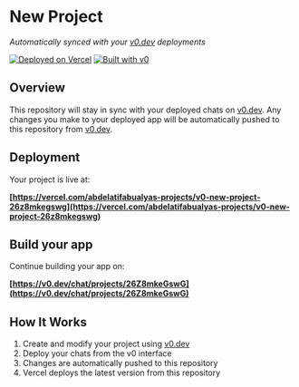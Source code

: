 # New Project

*Automatically synced with your [v0.dev](https://v0.dev) deployments*

[![Deployed on Vercel](https://img.shields.io/badge/Deployed%20on-Vercel-black?style=for-the-badge&logo=vercel)](https://vercel.com/abdelatifabualyas-projects/v0-new-project-26z8mkegswg)
[![Built with v0](https://img.shields.io/badge/Built%20with-v0.dev-black?style=for-the-badge)](https://v0.dev/chat/projects/26Z8mkeGswG)

## Overview

This repository will stay in sync with your deployed chats on [v0.dev](https://v0.dev).
Any changes you make to your deployed app will be automatically pushed to this repository from [v0.dev](https://v0.dev).

## Deployment

Your project is live at:

**[https://vercel.com/abdelatifabualyas-projects/v0-new-project-26z8mkegswg](https://vercel.com/abdelatifabualyas-projects/v0-new-project-26z8mkegswg)**

## Build your app

Continue building your app on:

**[https://v0.dev/chat/projects/26Z8mkeGswG](https://v0.dev/chat/projects/26Z8mkeGswG)**

## How It Works

1. Create and modify your project using [v0.dev](https://v0.dev)
2. Deploy your chats from the v0 interface
3. Changes are automatically pushed to this repository
4. Vercel deploys the latest version from this repository